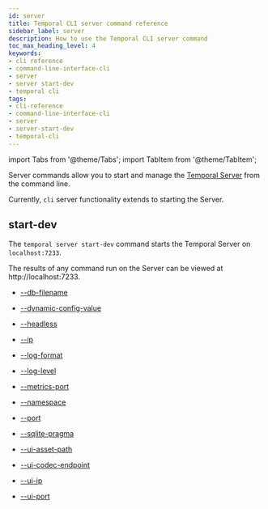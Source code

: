 ```yaml
---
id: server
title: Temporal CLI server command reference
sidebar_label: server
description: How to use the Temporal CLI server command
toc_max_heading_level: 4
keywords:
- cli reference
- command-line-interface-cli
- server
- server start-dev
- temporal cli
tags:
- cli-reference
- command-line-interface-cli
- server
- server-start-dev
- temporal-cli
---
```


<!-- THIS FILE IS GENERATED. DO NOT EDIT THIS FILE DIRECTLY -->

import Tabs from '@theme/Tabs';
import TabItem from '@theme/TabItem';

Server commands allow you to start and manage the [Temporal Server](/clusters#temporal-server) from the command line.

Currently, `cli` server functionality extends to starting the Server.

## start-dev

The `temporal server start-dev` command starts the Temporal Server on `localhost:7233`.

The results of any command run on the Server can be viewed at http://localhost:7233.

- [--db-filename](/cli/cmd-options#db-filename)

- [--dynamic-config-value](/cli/cmd-options#dynamic-config-value)

- [--headless](/cli/cmd-options#headless)

- [--ip](/cli/cmd-options#ip)

- [--log-format](/cli/cmd-options#log-format)

- [--log-level](/cli/cmd-options#log-level)

- [--metrics-port](/cli/cmd-options#metrics-port)

- [--namespace](/cli/cmd-options#namespace)

- [--port](/cli/cmd-options#port)

- [--sqlite-pragma](/cli/cmd-options#sqlite-pragma)

- [--ui-asset-path](/cli/cmd-options#ui-asset-path)

- [--ui-codec-endpoint](/cli/cmd-options#ui-codec-endpoint)

- [--ui-ip](/cli/cmd-options#ui-ip)

- [--ui-port](/cli/cmd-options#ui-port)

